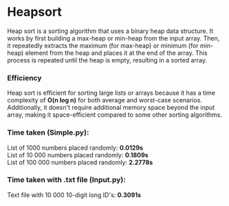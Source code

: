 # Heapsort
Heap sort is a sorting algorithm that uses a binary heap data structure. It works by first building a max-heap or min-heap from the input array. Then, it repeatedly extracts the maximum (for max-heap) or minimum (for min-heap) element from the heap and places it at the end of the array. This process is repeated until the heap is empty, resulting in a sorted array.

### Efficiency
Heap sort is efficient for sorting large lists or arrays because it has a time complexity of **O(n log n)** for both average and worst-case scenarios. Additionally, it doesn't require additional memory space beyond the input array, making it space-efficient compared to some other sorting algorithms.

### Time taken (Simple.py):
List of 1000 numbers placed randomly: **0.0129s**  
List of 10 000 numbers placed randomly: **0.1809s**  
List of 100 000 numbers placed randomly: **2.2778s**

### Time taken with .txt file (Input.py):
Text file with 10 000 10-digit long ID's: **0.3091s**
